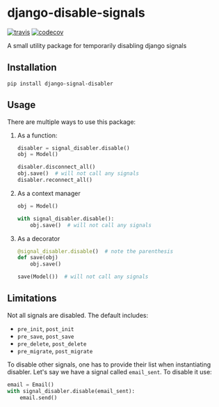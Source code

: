 django-disable-signals
======================
[![travis](https://travis-ci.org/RobertKolner/django-signal-disabler.svg?branch=master)](https://travis-ci.org/RobertKolner/django-signal-disabler)
[![codecov](https://codecov.io/gh/RobertKolner/django-signal-disabler/branch/master/graph/badge.svg)](https://codecov.io/gh/RobertKolner/django-signal-disabler)

A small utility package for temporarily disabling django signals

Installation
------------
`pip install django-signal-disabler`

Usage
-----
There are multiple ways to use this package:

1. As a function:

    ```python
    disabler = signal_disabler.disable()
    obj = Model()

    disabler.disconnect_all()
    obj.save()  # will not call any signals
    disabler.reconnect_all()
    ```

2. As a context manager

    ```python
    obj = Model()

    with signal_disabler.disable():
        obj.save()  # will not call any signals
    ```

3. As a decorator

    ```python
    @signal_disabler.disable()  # note the parenthesis
    def save(obj)
        obj.save()

    save(Model())  # will not call any signals
    ```

Limitations
-----------
Not all signals are disabled. The default includes:

- `pre_init`, `post_init`
- `pre_save`, `post_save`
- `pre_delete`, `post_delete`
- `pre_migrate`, `post_migrate`

To disable other signals, one has to provide their list when instantiating disabler. Let's say we
have a signal called `email_sent`. To disable it use:

```python
email = Email()
with signal_disabler.disable(email_sent):
    email.send()
```